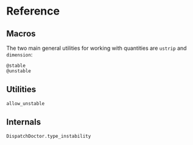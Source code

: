 # Reference

## Macros

The two main general utilities for working
with quantities are `ustrip` and `dimension`:

```@docs
@stable
@unstable
```

## Utilities

```@docs
allow_unstable
```

## Internals

```@docs
DispatchDoctor.type_instability
```
